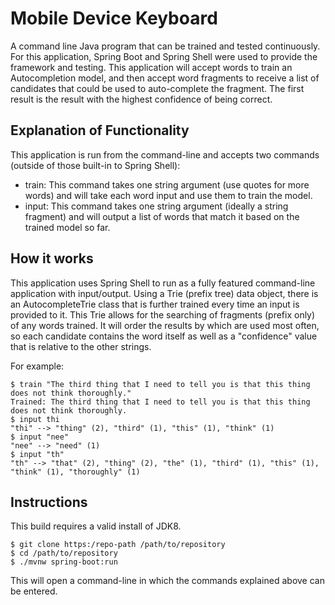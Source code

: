 # Mobile Device Keyboard
A command line Java program that can be trained and tested continuously. For this application, Spring Boot and Spring Shell were used
to provide the framework and testing. This application will accept words to train an Autocompletion model, and then accept word fragments to
receive a list of candidates that could be used to auto-complete the fragment. The first result is the result with the highest confidence of being
correct.

## Explanation of Functionality
This application is run from the command-line and accepts two commands (outside of those built-in to Spring Shell):
- train: This command takes one string argument (use quotes for more words) and will take each word input and use them to 
train the model.
- input: This command takes one string argument (ideally a string fragment) and will output a list of words that match it
based on the trained model so far.

## How it works
This application uses Spring Shell to run as a fully featured command-line application with input/output. Using a Trie (prefix tree)
data object, there is an AutocompleteTrie class that is further trained every time an input is provided to it. This Trie allows
for the searching of fragments (prefix only) of any words trained. It will order the results by which are used most often, so each
candidate contains the word itself as well as a "confidence" value that is relative to the other strings. 

For example:

    $ train "The third thing that I need to tell you is that this thing does not think thoroughly." 
    Trained: The third thing that I need to tell you is that this thing does not think thoroughly.
    $ input thi
    "thi" --> "thing" (2), "third" (1), "this" (1), "think" (1)
    $ input "nee"
    "nee" --> "need" (1)
    $ input "th" 
    "th" --> "that" (2), "thing" (2), "the" (1), "third" (1), "this" (1), "think" (1), "thoroughly" (1)


##  Instructions

This build requires a valid install of JDK8.

    $ git clone https:/repo-path /path/to/repository
    $ cd /path/to/repository
    $ ./mvnw spring-boot:run
    
This will open a command-line in which the commands explained above can be entered.    

